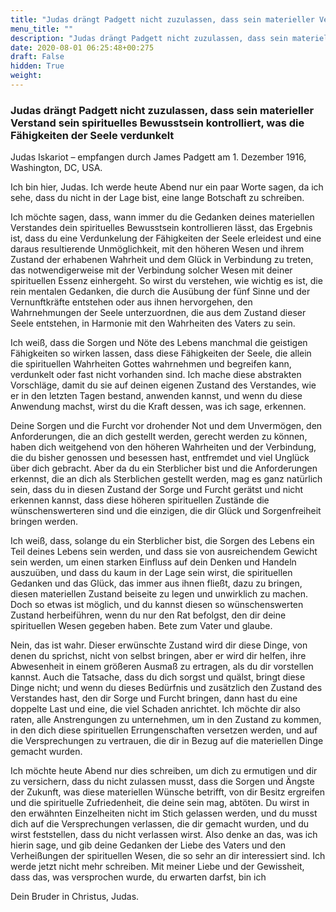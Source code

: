 ```yaml
---
title: "Judas drängt Padgett nicht zuzulassen, dass sein materieller Verstand sein spirituelles Bewusstsein kontrolliert, was die Fähigkeiten der Seele verdunkelt"
menu_title: ""
description: "Judas drängt Padgett nicht zuzulassen, dass sein materieller Verstand sein spirituelles Bewusstsein kontrolliert, was die Fähigkeiten der Seele verdunkelt"
date: 2020-08-01 06:25:48+00:275
draft: False
hidden: True
weight:
---
```

### Judas drängt Padgett nicht zuzulassen, dass sein materieller Verstand sein spirituelles Bewusstsein kontrolliert, was die Fähigkeiten der Seele verdunkelt

Judas Iskariot – empfangen durch James Padgett am 1. Dezember 1916, Washington, DC, USA.

Ich bin hier, Judas. Ich werde heute Abend nur ein paar Worte sagen, da ich sehe, dass du nicht in der Lage bist, eine lange Botschaft zu schreiben.

Ich möchte sagen, dass, wann immer du die Gedanken deines materiellen Verstandes dein spirituelles Bewusstsein kontrollieren lässt, das Ergebnis ist, dass du eine Verdunkelung der Fähigkeiten der Seele erleidest und eine daraus resultierende Unmöglichkeit, mit den höheren Wesen und ihrem Zustand der erhabenen Wahrheit und dem Glück in Verbindung zu treten, das notwendigerweise mit der Verbindung solcher Wesen mit deiner spirituellen Essenz einhergeht. So wirst du verstehen, wie wichtig es ist, die rein mentalen Gedanken, die durch die Ausübung der fünf Sinne und der Vernunftkräfte entstehen oder aus ihnen hervorgehen, den Wahrnehmungen der Seele unterzuordnen, die aus dem Zustand dieser Seele entstehen, in Harmonie mit den Wahrheiten des Vaters zu sein.

Ich weiß, dass die Sorgen und Nöte des Lebens manchmal die geistigen Fähigkeiten so wirken lassen, dass diese Fähigkeiten der Seele, die allein die spirituellen Wahrheiten Gottes wahrnehmen und begreifen kann, verdunkelt oder fast nicht vorhanden sind. Ich mache diese abstrakten Vorschläge, damit du sie auf deinen eigenen Zustand des Verstandes, wie er in den letzten Tagen bestand, anwenden kannst, und wenn du diese Anwendung machst, wirst du die Kraft dessen, was ich sage, erkennen.

Deine Sorgen und die Furcht vor drohender Not und dem Unvermögen, den Anforderungen, die an dich gestellt werden, gerecht werden zu können, haben dich weitgehend von den höheren Wahrheiten und der Verbindung, die du bisher genossen und besessen hast, entfremdet und viel Unglück über dich gebracht. Aber da du ein Sterblicher bist und die Anforderungen erkennst, die an dich als Sterblichen gestellt werden, mag es ganz natürlich sein, dass du in diesen Zustand der Sorge und Furcht gerätst und nicht erkennen kannst, dass diese höheren spirituellen Zustände die wünschenswerteren sind und die einzigen, die dir Glück und Sorgenfreiheit bringen werden.

Ich weiß, dass, solange du ein Sterblicher bist, die Sorgen des Lebens ein Teil deines Lebens sein werden, und dass sie von ausreichendem Gewicht sein werden, um einen starken Einfluss auf dein Denken und Handeln auszuüben, und dass du kaum in der Lage sein wirst, die spirituellen Gedanken und das Glück, das immer aus ihnen fließt, dazu zu bringen, diesen materiellen Zustand beiseite zu legen und unwirklich zu machen. Doch so etwas ist möglich, und du kannst diesen so wünschenswerten Zustand herbeiführen, wenn du nur den Rat befolgst, den dir deine spirituellen Wesen gegeben haben. Bete zum Vater und glaube.

Nein, das ist wahr. Dieser erwünschte Zustand wird dir diese Dinge, von denen du sprichst, nicht von selbst bringen, aber er wird dir helfen, ihre Abwesenheit in einem größeren Ausmaß zu ertragen, als du dir vorstellen kannst. Auch die Tatsache, dass du dich sorgst und quälst, bringt diese Dinge nicht; und wenn du dieses Bedürfnis und zusätzlich den Zustand des Verstandes hast, den dir Sorge und Furcht bringen, dann hast du eine doppelte Last und eine, die viel Schaden anrichtet. Ich möchte dir also raten, alle Anstrengungen zu unternehmen, um in den Zustand zu kommen, in den dich diese spirituellen Errungenschaften versetzen werden, und auf die Versprechungen zu vertrauen, die dir in Bezug auf die materiellen Dinge gemacht wurden.

Ich möchte heute Abend nur dies schreiben, um dich zu ermutigen und dir zu versichern, dass du nicht zulassen musst, dass die Sorgen und Ängste der Zukunft, was diese materiellen Wünsche betrifft, von dir Besitz ergreifen und die spirituelle Zufriedenheit, die deine sein mag, abtöten. Du wirst in den erwähnten Einzelheiten nicht im Stich gelassen werden, und du musst dich auf die Versprechungen verlassen, die dir gemacht wurden, und du wirst feststellen, dass du nicht verlassen wirst. Also denke an das, was ich hierin sage, und gib deine Gedanken der Liebe des Vaters und den Verheißungen der spirituellen Wesen, die so sehr an dir interessiert sind. Ich werde jetzt nicht mehr schreiben. Mit meiner Liebe und der Gewissheit, dass das, was versprochen wurde, du erwarten darfst, bin ich

Dein Bruder in Christus, Judas.
